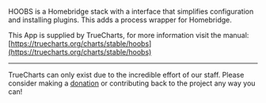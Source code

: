 HOOBS is a Homebridge stack with a interface that simplifies configuration   and installing plugins. This adds a process wrapper for Homebridge.  

This App is supplied by TrueCharts, for more information visit the manual: [https://truecharts.org/charts/stable/hoobs](https://truecharts.org/charts/stable/hoobs)

---

TrueCharts can only exist due to the incredible effort of our staff.
Please consider making a [donation](https://truecharts.org/sponsor) or contributing back to the project any way you can!
